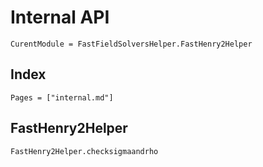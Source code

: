 # Internal API

```@meta
CurentModule = FastFieldSolversHelper.FastHenry2Helper
```

## Index

```@index
Pages = ["internal.md"]
```

## FastHenry2Helper

```@docs
FastHenry2Helper.checksigmaandrho
```
